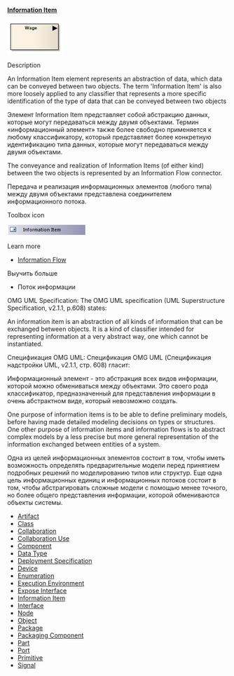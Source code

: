 #### <a href="https://sparxsystems.com/enterprise_architect_user_guide/15.1/model_domains/informationitem.html" target="_blank">Information Item</a> 

![](_src/d-informationitem.png)

Description

An Information Item element represents an abstraction of data, which data can be conveyed between two objects. The term 'Information Item' is also more loosely applied to any classifier that represents a more specific identification of the type of data that can be conveyed between two objects

Элемент Information Item представляет собой абстракцию данных, которые могут передаваться между двумя объектами. Термин «информационный элемент» также более свободно применяется к любому классификатору, который представляет более конкретную идентификацию типа данных, которые могут передаваться между двумя объектами.

The conveyance and realization of Information Items (of either kind) between the two objects is represented by an Information Flow connector.

Передача и реализация информационных элементов (любого типа) между двумя объектами представлена ​​соединителем информационного потока.

Toolbox icon

![](_src/e-informationitem.png)

Learn more
* <a href="https://sparxsystems.com/enterprise_architect_user_guide/15.1/model_domains/informationflow.html" target="_blank">Information Flow</a>

Выучить больше
* Поток информации

OMG UML Specification:
The OMG UML specification (UML Superstructure Specification, v2.1.1, p.608) states:

An information item is an abstraction of all kinds of information that can be exchanged between objects. It is a kind of classifier intended for representing information at a very abstract way, one which cannot be instantiated.

Спецификация OMG UML:
Спецификация OMG UML (Спецификация надстройки UML, v2.1.1, стр. 608) гласит:

Информационный элемент - это абстракция всех видов информации, которой можно обмениваться между объектами. Это своего рода классификатор, предназначенный для представления информации в очень абстрактном виде, который невозможно создать.

One purpose of information items is to be able to define preliminary models, before having made detailed modeling decisions on types or structures. One other purpose of information items and information flows is to abstract complex models by a less precise but more general representation of the information exchanged between entities of a system.

Одна из целей информационных элементов состоит в том, чтобы иметь возможность определять предварительные модели перед принятием подробных решений по моделированию типов или структур. Еще одна цель информационных единиц и информационных потоков состоит в том, чтобы абстрагировать сложные модели с помощью менее точного, но более общего представления информации, которой обмениваются объекты системы.

<ul>
					<li class="plus"><a href='https://sparxsystems.com/enterprise_architect_user_guide/15.1/model_domains/artifact_element.html'>Artifact</a></li>
					<li class="plus"><a href='https://sparxsystems.com/enterprise_architect_user_guide/15.1/model_domains/class.html'>Class</a></li>
					<li class="noplus"><a href='https://sparxsystems.com/enterprise_architect_user_guide/15.1/model_domains/collaboration2.html'>Collaboration</a></li>
					<li class="noplus"><a href='https://sparxsystems.com/enterprise_architect_user_guide/15.1/model_domains/colloccurrence.html'>Collaboration Use</a></li>
					<li class="noplus"><a href='https://sparxsystems.com/enterprise_architect_user_guide/15.1/model_domains/component.html'>Component</a></li>
					<li class="noplus"><a href='https://sparxsystems.com/enterprise_architect_user_guide/15.1/model_domains/datatypeelem.html'>Data Type</a></li>
					<li class="noplus"><a href='https://sparxsystems.com/enterprise_architect_user_guide/15.1/model_domains/deploymentspec.html'>Deployment Specification</a></li>
					<li class="noplus"><a href='https://sparxsystems.com/enterprise_architect_user_guide/15.1/model_domains/device_element.html'>Device</a></li>
					<li class="noplus"><a href='https://sparxsystems.com/enterprise_architect_user_guide/15.1/model_domains/enumeration_element.html'>Enumeration</a></li>
					<li class="noplus"><a href='https://sparxsystems.com/enterprise_architect_user_guide/15.1/model_domains/execution_environment.html'>Execution Environment</a></li>
					<li class="noplus"><a href='https://sparxsystems.com/enterprise_architect_user_guide/15.1/model_domains/exposeinterface.html'>Expose Interface</a></li>
					<li class="noplus"><a href='https://sparxsystems.com/enterprise_architect_user_guide/15.1/model_domains/informationitem.html'>Information Item</a></li>
					<li class="noplus"><a href='https://sparxsystems.com/enterprise_architect_user_guide/15.1/model_domains/interface.html'>Interface</a></li>
					<li class="noplus"><a href='https://sparxsystems.com/enterprise_architect_user_guide/15.1/model_domains/node.html'>Node</a></li>
					<li class="plus"><a href='https://sparxsystems.com/enterprise_architect_user_guide/15.1/model_domains/object.html'>Object</a></li>
					<li class="noplus"><a href='https://sparxsystems.com/enterprise_architect_user_guide/15.1/model_domains/package.html'>Package</a></li>
					<li class="noplus"><a href='https://sparxsystems.com/enterprise_architect_user_guide/15.1/model_domains/packagingcomponent.html'>Packaging Component</a></li>
					<li class="plus"><a href='https://sparxsystems.com/enterprise_architect_user_guide/15.1/model_domains/part.html'>Part</a></li>
					<li class="plus"><a href='https://sparxsystems.com/enterprise_architect_user_guide/15.1/model_domains/port.html'>Port</a></li>
					<li class="noplus"><a href='https://sparxsystems.com/enterprise_architect_user_guide/15.1/model_domains/primitive.html'>Primitive</a></li>
					<li class="plus"><a href='https://sparxsystems.com/enterprise_architect_user_guide/15.1/model_domains/signal_element.html'>Signal</a></li></ul>
